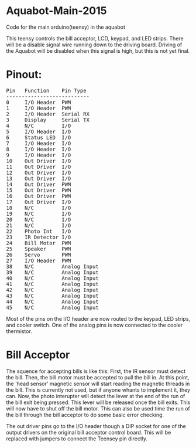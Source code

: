# Aquabot-Main-2015
Code for the main arduino(teensy) in the aquabot

This teensy controls the bill acceptor, LCD, keypad, and LED strips. There will be a disable signal wire running down to the driving board. Driving of the Aquabot will be disabled when this signal is high, but this is not yet final.

# Pinout:
<pre>
Pin   Function    Pin Type
---------------------------
0     I/O Header  PWM
1     I/O Header  PWM
2     I/O Header  Serial RX
3     Display     Serial TX
4     N/C         I/O
5     I/O Header  I/O
6     Status LED  I/O
7     I/O Header  I/O
8     I/O Header  I/O
9     I/O Header  I/O
10    Out Driver  I/O
11    Out Driver  I/O
12    Out Driver  I/O
13    Out Driver  I/O
14    Out Driver  PWM
15    Out Driver  PWM
16    Out Driver  PWM
17    Out Driver  I/O
18    N/C         I/O
19    N/C         I/O
20    N/C         I/O
21    N/C         I/O
22    Photo Int   I/O
23    IR Detector I/O
24    Bill Motor  PWM
25    Speaker     PWM
26    Servo       PWM
27    I/O Header  PWM
38    N/C         Analog Input
39    N/C         Analog Input
40    N/C         Analog Input
41    N/C         Analog Input
42    N/C         Analog Input
43    N/C         Analog Input
44    N/C         Analog Input
45    N/C         Analog Input
</pre>

Most of the pins on the I/O header are now routed to the keypad, LED strips, and cooler switch. One of the analog pins is now connected to the cooler thermistor.

# Bill Acceptor
The squence for accepting bills is like this:
First, the IR sensor must detect the bill. Then, the bill motor must be accepted to pull the bill in. At this point, the 'head sensor' magnetic sensor will start reading the magnetic threads in the bill. This is currently not used, but if anyone whants to implement it, they can. Now, the photo interupter will detect the lever at the end of the run of the bill exit being pressed. This lever will be released once the bill exits. This will now have to shut off the bill motor. This can also be used time the run of the bill through the bill acceptor to do some basic error checking.


The out driver pins go to the I/O header though a DIP socket for one of the output drivers on the original bill acceptor control board. This will be replaced with jumpers to connect the Teensey pin directly.

